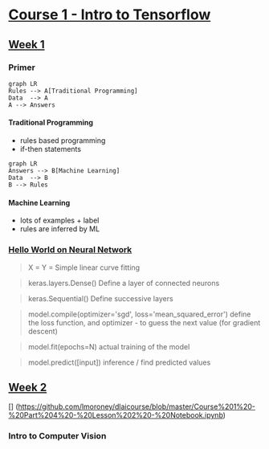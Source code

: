 # [Course 1 - Intro to Tensorflow](https://www.coursera.org/learn/introduction-tensorflow/home/welcome)

## [Week 1](https://www.coursera.org/learn/introduction-tensorflow/home/week/1)

### Primer
```mermaid
graph LR
Rules --> A[Traditional Programming]
Data  --> A
A --> Answers
```
#### Traditional Programming
- rules based programming
- if-then statements

```mermaid
graph LR
Answers --> B[Machine Learning]
Data  --> B
B --> Rules
```
#### Machine Learning
- lots of examples + label
- rules are inferred by ML

### [Hello World on Neural Network](https://github.com/lmoroney/dlaicourse/blob/master/Course%201%20-%20Part%202%20-%20Lesson%202%20-%20Notebook.ipynb)
> X = 
> Y = 
Simple linear curve fitting  

> keras.layers.Dense()
Define a layer of connected neurons

> keras.Sequential()
Define successive layers

> model.compile(optimizer='sgd', loss='mean_squared_error')
define the loss function, and optimizer - to guess the next value (for gradient descent)

> model.fit(epochs=N)
actual training of the model

> model.predict([input])
inference / find predicted values



## [Week 2](https://www.coursera.org/learn/introduction-tensorflow/home/week/2)

[]
(https://github.com/lmoroney/dlaicourse/blob/master/Course%201%20-%20Part%204%20-%20Lesson%202%20-%20Notebook.ipynb)

### Intro to Computer Vision
<!--stackedit_data:
eyJoaXN0b3J5IjpbMTY5NzQ1MTY0NCw1NDUyOTY1OTgsLTY1NT
k5MzYwNiwtMjEwMzEyMTI5MCwtMTExNDY4NTQwNywtOTA1NTQ4
ODI3LDczMDk5ODExNl19
-->